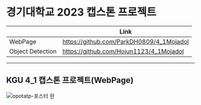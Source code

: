 # 경기대학교 2023 캡스톤 프로젝트 

| | Link |
|----|----|  
| WebPage | https://github.com/ParkDH0809/4_1Mojadol | 
| Object Detection | https://github.com/Hojun1123/4_1Mojadol |

------------

## KGU 4_1 캡스톤 프로젝트(WebPage)
![opotatp-포스터 완](https://github.com/ParkDH0809/Java-Calculator/assets/99964675/9138a1f5-b559-4575-94df-73095c2fe5f7)
